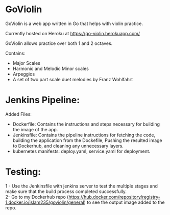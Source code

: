 # GoViolin

GoViolin is a web app written in Go that helps with violin practice.

Currently hosted on Heroku at https://go-violin.herokuapp.com/

GoViolin allows practice over both 1 and 2 octaves.

Contains:
* Major Scales
* Harmonic and Melodic Minor scales
* Arpeggios
* A set of two part scale duet melodies by Franz Wohlfahrt


# Jenkins Pipeline:

Added Files:<br>
- Dockerfile: Contains the instructions and steps necessary for building the image of the app.<br>
- Jenkinsfile: Contains the pipeline instructions for fetching the code, building the application from the Dockefile, Pushing the resulted image to Dockerhub, and cleaning any unnecessary layers.
- kubernetes manifests: deploy.yaml, service.yaml for deployment.

# Testing:
1 - Use the Jenkinsfile with jenkins server to test the multiple stages and make sure that the build process completed successfully.<br>
2- Go to my Dockerhub repo (https://hub.docker.com/repository/registry-1.docker.io/islam235/goviolin/general) to see the output image added to the repo.
